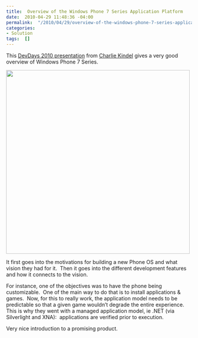 ```yaml
---
title:  Overview of the Windows Phone 7 Series Application Platform
date:  2010-04-29 11:48:36 -04:00
permalink:  "/2010/04/29/overview-of-the-windows-phone-7-series-application-platform/"
categories:
- Solution
tags:  []
---
```

<p>This <a href="http://channel9.msdn.com/posts/matthijs/Overview-of-the-Windows-Phone-7-Application-Platform/">DevDays 2010 presentation</a> from <a href="http://blogs.msdn.com/ckindel/">Charlie Kindel</a> gives a very good overview of Windows Phone 7 Series.</p>  <p><img src="http://images.tothetech.com/2010/02/windows-phone-7-series.jpg" width="498" height="500" /></p>  <p>It first goes into the motivations for building a new Phone OS and what vision they had for it.&#160; Then it goes into the different development features and how it connects to the vision.</p>  <p>For instance, one of the objectives was to have the phone being customizable.&#160; One of the main way to do that is to install applications &amp; games.&#160; Now, for this to really work, the application model needs to be predictable so that a given game wouldn’t degrade the entire experience.&#160; This is why they went with a managed application model, ie .NET (via Silverlight and XNA):&#160; applications are verified prior to execution.</p>  <p>Very nice introduction to a promising product.</p>
